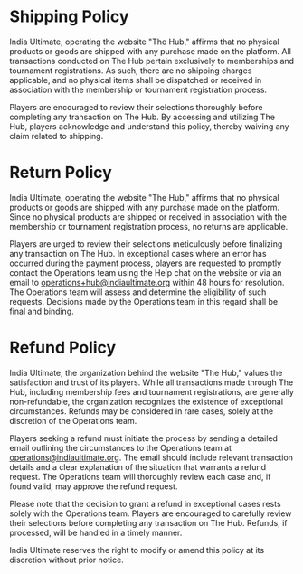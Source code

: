 # Shipping Policy

India Ultimate, operating the website "The Hub," affirms that no physical
products or goods are shipped with any purchase made on the platform. All
transactions conducted on The Hub pertain exclusively to memberships and
tournament registrations. As such, there are no shipping charges applicable,
and no physical items shall be dispatched or received in association with the
membership or tournament registration process.

Players are encouraged to review their selections thoroughly before completing
any transaction on The Hub. By accessing and utilizing The Hub, players
acknowledge and understand this policy, thereby waiving any claim related to
shipping.

# Return Policy

India Ultimate, operating the website "The Hub," affirms that no physical
products or goods are shipped with any purchase made on the platform. Since no
physical products are shipped or received in association with the membership or
tournament registration process, no returns are applicable.

Players are urged to review their selections meticulously before finalizing any
transaction on The Hub. In exceptional cases where an error has occurred during
the payment process, players are requested to promptly contact the Operations
team using the Help chat on the website or via an email to
[operations+hub@indiaultimate.org](mailto:operations+hub@indiaultimate.org)
within 48 hours for resolution. The Operations team will assess and determine
the eligibility of such requests. Decisions made by the Operations team in this
regard shall be final and binding.

# Refund Policy

India Ultimate, the organization behind the website "The Hub," values the satisfaction and trust of its players. While all transactions made through The Hub, including membership fees and tournament registrations, are generally non-refundable, the organization recognizes the existence of exceptional circumstances. Refunds may be considered in rare cases, solely at the discretion of the Operations team.

Players seeking a refund must initiate the process by sending a detailed email
outlining the circumstances to the Operations team at
[operations@indiaultimate.org](mailto:operations@indiaultimate.org). The email
should include relevant transaction details and a clear explanation of the
situation that warrants a refund request. The Operations team will thoroughly
review each case and, if found valid, may approve the refund request.

Please note that the decision to grant a refund in exceptional cases rests
solely with the Operations team. Players are encouraged to carefully review
their selections before completing any transaction on The Hub. Refunds, if
processed, will be handled in a timely manner.

India Ultimate reserves the right to modify or amend this policy at its
discretion without prior notice.
